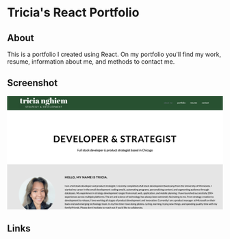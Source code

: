 # Tricia's React Portfolio

## About

This is a portfolio I created using React. On my portfolio you'll find my work, resume, information about me, and methods to contact me.

## Screenshot
![screenshot](public/Readme.png)
## Links


